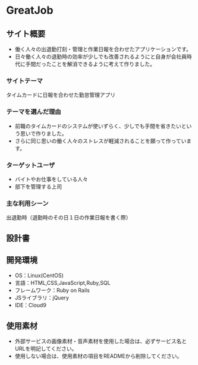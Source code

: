 # GreatJob

## サイト概要
- 働く人々の出退勤打刻・管理と作業日報を合わせたアプリケーションです。
- 日々働く人々の退勤時の効率が少しでも改善されるようにと自身が会社員時代に手間だったことを解消できるように考えて作りました。

### サイトテーマ
タイムカードに日報を合わせた勤怠管理アプリ

### テーマを選んだ理由
- 前職のタイムカードのシステムが使いずらく、少しでも手間を省きたいという思いで作りました。
- さらに同じ思いの働く人々のストレスが軽減されることを願って作っています。

### ターゲットユーザ
- バイトやお仕事をしている人々
- 部下を管理する上司

### 主な利用シーン
出退勤時（退勤時のその日１日の作業日報を書く際）

## 設計書


## 開発環境
- OS：Linux(CentOS)
- 言語：HTML,CSS,JavaScript,Ruby,SQL
- フレームワーク：Ruby on Rails
- JSライブラリ：jQuery
- IDE：Cloud9

## 使用素材
- 外部サービスの画像素材・音声素材を使用した場合は、必ずサービス名とURLを明記してください。
- 使用しない場合は、使用素材の項目をREADMEから削除してください。
